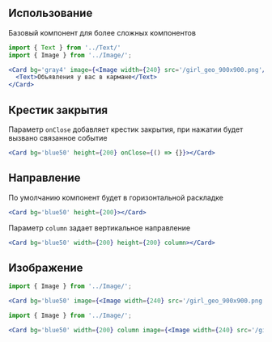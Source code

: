 ## Использование
Базовый компонент для более сложных компонентов

```jsx
import { Text } from '../Text/'
import { Image } from '../Image/';

<Card bg='gray4' image={<Image width={240} src='/girl_geo_900x900.png'/>} onClose={() => {}}>
  <Text>Объявления у вас в кармане</Text>
</Card>
```

## Крестик закрытия

Параметр `onClose` добавляет крестик закрытия, при нажатии будет вызвано связанное событие

```jsx
<Card bg='blue50' height={200} onClose={() => {}}></Card>
```

## Направление
По умолчанию компонент будет в горизонтальной раскладке

```jsx
<Card bg='blue50' height={200}></Card>
```

Параметр `column` задает вертикальное направление
```jsx
<Card bg='blue50' width={200} height={200} column></Card>
```

## Изображение

```jsx
import { Image } from '../Image/';

<Card bg='blue50' image={<Image width={240} src='/girl_geo_900x900.png'/>} onClose={() => {}}>Text</Card>
```

```jsx
import { Image } from '../Image/';

<Card bg='blue50' width={200} column image={<Image width={240} src='/girl_geo_900x900.png'/>} onClose={() => {}}>Text</Card>
```
